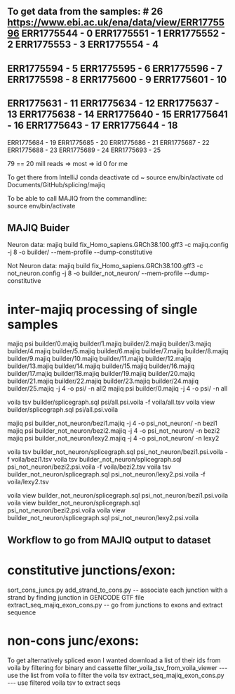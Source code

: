 To get data from the samples:  # 26
https://www.ebi.ac.uk/ena/data/view/ERR1775596
ERR1775544 - 0 
ERR1775551 - 1
ERR1775552 - 2
ERR1775553 - 3
ERR1775554 - 4
---
ERR1775594 - 5
ERR1775595 - 6
ERR1775596 - 7
ERR1775598 - 8
ERR1775600 - 9
ERR1775601 - 10
--- 
ERR1775631 - 11
ERR1775634 - 12
ERR1775637 - 13
ERR1775638 - 14
ERR1775640 - 15
ERR1775641 - 16
ERR1775643 - 17
ERR1775644 - 18
---
ERR1775684 - 19
ERR1775685 - 20
ERR1775686 - 21
ERR1775687 - 22
ERR1775688 - 23
ERR1775689 - 24
ERR1775693 - 25

79 == 20 mill reads => most => id 0 for me

To get there from IntelliJ
conda deactivate
cd ~
source env/bin/activate
cd Documents/GitHub/splicing/majiq

To be able to call MAJIQ from the commandline:  
source env/bin/activate

MAJIQ Buider
---
Neuron data:
majiq build fix_Homo_sapiens.GRCh38.100.gff3 -c majiq.config -j 8 -o builder/ --mem-profile --dump-constitutive 

Not Neuron data:
majiq build fix_Homo_sapiens.GRCh38.100.gff3 -c not_neuron.config -j 8 -o builder_not_neuron/ --mem-profile --dump-constitutive 


# inter-majiq processing of single samples
majiq psi builder/0.majiq builder/1.majiq builder/2.majiq builder/3.majiq builder/4.majiq builder/5.majiq builder/6.majiq builder/7.majiq builder/8.majiq builder/9.majiq builder/10.majiq builder/11.majiq builder/12.majiq builder/13.majiq builder/14.majiq builder/15.majiq builder/16.majiq builder/17.majiq builder/18.majiq builder/19.majiq builder/20.majiq builder/21.majiq builder/22.majiq builder/23.majiq builder/24.majiq builder/25.majiq -j 4 -o psi/ -n all2
majiq psi builder/0.majiq -j 4 -o psi/ -n all

voila tsv builder/splicegraph.sql psi/all.psi.voila -f voila/all.tsv
voila view builder/splicegraph.sql psi/all.psi.voila


majiq psi builder_not_neuron/bezi1.majiq -j 4 -o psi_not_neuron/ -n bezi1
majiq psi builder_not_neuron/bezi2.majiq -j 4 -o psi_not_neuron/ -n bezi2
majiq psi builder_not_neuron/lexy2.majiq -j 4 -o psi_not_neuron/ -n lexy2

voila tsv builder_not_neuron/splicegraph.sql psi_not_neuron/bezi1.psi.voila -f voila/bezi1.tsv
voila tsv builder_not_neuron/splicegraph.sql psi_not_neuron/bezi2.psi.voila -f voila/bezi2.tsv
voila tsv builder_not_neuron/splicegraph.sql psi_not_neuron/lexy2.psi.voila -f voila/lexy2.tsv

voila view builder_not_neuron/splicegraph.sql psi_not_neuron/bezi1.psi.voila
voila view builder_not_neuron/splicegraph.sql psi_not_neuron/bezi2.psi.voila
voila view builder_not_neuron/splicegraph.sql psi_not_neuron/lexy2.psi.voila



## Workflow to go from MAJIQ output to dataset
# constitutive junctions/exon:
sort_cons_juncs.py
add_strand_to_cons.py  -- associate each junction with a strand by finding junction in GENCODE GTF file
extract_seq_majiq_exon_cons.py -- go from junctions to exons and extract sequence

# non-cons junc/exons:
To get alternatively spliced exon I wanted download a list of their ids from voila by filtering for binary and cassette
filter_voila_tsv_from_voila_viewer --- use the list from voila to filter the voila tsv
extract_seq_majiq_exon_cons.py --- use filtered voila tsv to extract seqs

